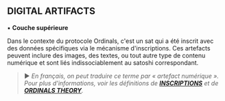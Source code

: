 ## DIGITAL ARTIFACTS
▪ **Couche supérieure**

Dans le contexte du protocole Ordinals, c'est un sat qui a été inscrit avec des données spécifiques via le mécanisme d'inscriptions. Ces artefacts peuvent inclure des images, des textes, ou tout autre type de contenu numérique et sont liés indissociablement au satoshi correspondant.

> ► *En français, on peut traduire ce terme par « artefact numérique ». Pour plus d'informations, voir les définitions de **[INSCRIPTIONS](/dictionnaire/I.md#inscriptions)** et de **[ORDINALS THEORY](/dictionnaire/O.md#ordinals-theory)**.*

